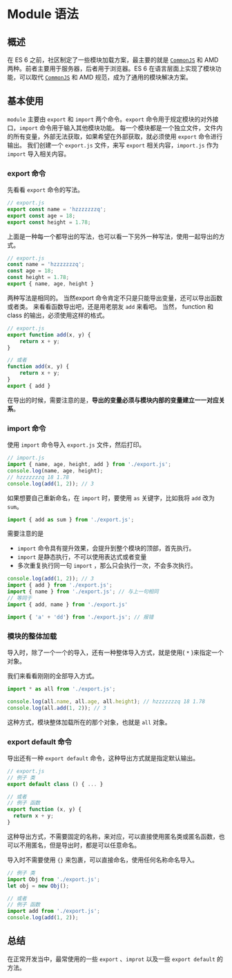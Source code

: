 # Module 语法

## 概述

在 ES 6 之前，社区制定了一些模块加载方案，最主要的就是 [`CommonJS`]() 和 AMD 两种。前者主要用于服务器，后者用于浏览器。ES 6 在语言层面上实现了模块功能，可以取代 [`CommonJS`]() 和 AMD 规范，成为了通用的模块解决方案。

## 基本使用
`module` 主要由 `export` 和 `import` 两个命令。`export` 命令用于规定模块的对外接口，`import` 命令用于输入其他模块功能。
每一个模块都是一个独立文件，文件内的所有变量，外部无法获取，如果希望在外部获取，就必须使用 `export` 命令进行输出。
我们创建一个 `export.js` 文件，来写 `export` 相关内容，`import.js` 作为 `import` 导入相关内容。

### export 命令
先看看 `export` 命令的写法。

```javascript
// export.js
export const name = 'hzzzzzzzq';
export const age = 18;
export const height = 1.78;
```
上面是一种每一个都导出的写法，也可以看一下另外一种写法，使用一起导出的方式。

```javascript
// export.js
const name = 'hzzzzzzzq';
const age = 18;
const height = 1.78;
export { name, age, height }
```
两种写法是相同的。
当然export 命令肯定不只是只能导出变量，还可以导出函数或者类。
来看看函数导出吧，还是用老朋友 `add` 来看吧。
当然， function 和 class 的输出，必须使用这样的格式。
```javascript
// export.js
export function add(x, y) {
	return x + y;
}

// 或者
function add(x, y) {
	return x + y;
}
export { add }
```
在导出的时候，需要注意的是，**导出的变量必须与模块内部的变量建立一一对应关系**。

### import 命令

使用 `import` 命令导入 `export.js` 文件，然后打印。

```javascript
// import.js
import { name, age, height, add } from './export.js';
console.log(name, age, height);
// hzzzzzzzq 18 1.78
console.log(add(1, 2)); // 3
```

如果想要自己重新命名，在 `import` 时，要使用 `as` 关键字，比如我将 `add` 改为 `sum`。

```javascript
import { add as sum } from './export.js';
```

需要注意的是

- `import` 命令具有提升效果，会提升到整个模块的顶部，首先执行。
- `import` 是静态执行，不可以使用表达式或者变量
- 多次重复执行同一句 `import` ，那么只会执行一次，不会多次执行。

```javascript
console.log(add(1, 2)); // 3
import { add } from './export.js';
import { name } from './export.js'; // 与上一句相同
// 等同于
import { add, name } from './export.js'

import { 'a' + 'dd'} from './export.js'; // 报错
```



### 模块的整体加载

导入时，除了一个一个的导入，还有一种整体导入方式，就是使用( `*` )来指定一个对象。

我们来看看刚刚的全部导入方式。

```javascript
import * as all from './export.js';

console.log(all.name, all.age, all.height); // hzzzzzzzq 18 1.78
console.log(all.add(1, 2)); // 3
```

这种方式，模块整体加载所在的那个对象，也就是 `all` 对象。



### export default 命令

导出还有一种 `export default` 命令，这种导出方式就是指定默认输出。

```javascript
// export.js
// 例子 类
export default class () { ... }

// 或者 
// 例子 函数
export function (x, y) {
  return x + y;
}
```

这种导出方式，不需要固定的名称，来对应，可以直接使用匿名类或匿名函数，也可以不用匿名，但是导出时，都是可以任意命名。

导入时不需要使用 `{}` 来包裹，可以直接命名，使用任何名称命名导入。

```javascript
// 例子 类
import Obj from './export.js';
let obj = new Obj();

// 或者
// 例子 函数
import add from './export.js';
console.log(add(1, 2));
```



## 总结

在正常开发当中，最常使用的一些 `export` 、`improt` 以及一些 `export default` 的方法。
